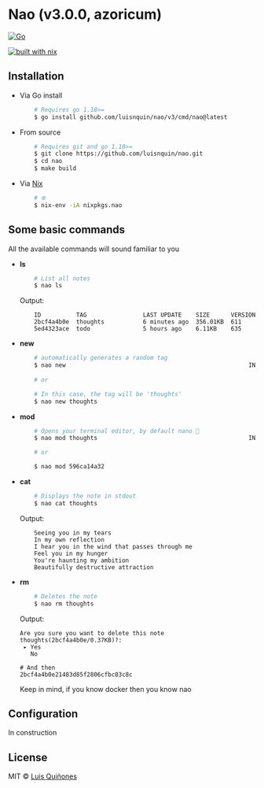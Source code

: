 # Nao (v3.0.0, azoricum)

[![Go](https://github.com/luisnquin/nao/actions/workflows/go.yml/badge.svg)](https://github.com/luisnquin/nao/actions/workflows/go.yml)

[![built with nix](https://builtwithnix.org/badge.svg)](https://builtwithnix.org)

## Installation

- Via Go install

    ```bash
        # Requires go 1.18>=
        $ go install github.com/luisnquin/nao/v3/cmd/nao@latest
    ```

- From source

    ```bash
        # Requires git and go 1.18>=
        $ git clone https://github.com/luisnquin/nao.git
        $ cd nao
        $ make build
    ```

- Via [Nix](https://nix.dev/)

    ```bash
        # ❄️
        $ nix-env -iA nixpkgs.nao
    ```

## Some basic commands

All the available commands will sound familiar to you

- **ls**

    ```bash
        # List all notes
        $ nao ls
    ```

    Output:

    ```console
        ID          TAG                LAST UPDATE    SIZE      VERSION
        2bcf4a4b0e  thoughts           6 minutes ago  356.01KB  611
        5ed4323ace  todo               5 hours ago    6.11KB    635
    ```

- **new**

    ```bash
        # automatically generates a random tag
        $ nao new                                                    INT ×
        
        # or

        # In this case, the tag will be 'thoughts'
        $ nao new thoughts
    ```

- **mod**

    ```bash
        # Opens your terminal editor, by default nano 🧤
        $ nao mod thoughts                                           INT × 

        # or

        $ nao mod 596ca14a32
    ```

- **cat**

    ```bash
        # Displays the note in stdout
        $ nao cat thoughts
    ```

    Output:

    ```console
        Seeing you in my tears
        In my own reflection
        I hear you in the wind that passes through me
        Feel you in my hunger
        You're haunting my ambition
        Beautifully destructive attraction
    ```

- **rm**

    ```bash
        # Deletes the note
        $ nao rm thoughts
    ```

    Output:

    ```console
    Are you sure you want to delete this note thoughts(2bcf4a4b0e/0.37KB)?: 
     ▸ Yes
       No

    # And then
    2bcf4a4b0e21483d85f2806cfbc03c8c

    ```

    Keep in mind, if you know docker then you know nao

## Configuration

In construction

## License

MIT © [Luis Quiñones](https://github.com/luisnquin)
